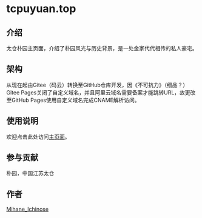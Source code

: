 # tcpuyuan.top

## 介绍
太仓朴园主页面，介绍了朴园风光与历史背景，是一处金家代代相传的私人豪宅。

## 架构
从现在起由Gitee（码云）转换至GitHub仓库开发，因《不可抗力》（细品？）Gitee Pages关闭了自定义域名，并且阿里云域名需要备案才能跳转URL，故更改至GitHub Pages使用自定义域名完成CNAME解析访问。

## 使用说明
欢迎点击此处访问[主页面](https://tcpuyuan.top)。

## 参与贡献
朴园，中国江苏太仓

## 作者
[Mihane_Ichinose](https://github.com/mihane-ichinose)
